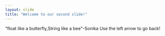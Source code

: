 ```yaml
---
layout: slide
title: "Welcome to our second slide!"
---
```

"float like a butterfly,String like a bee"-Sonika
Use the left arrow to go back!
